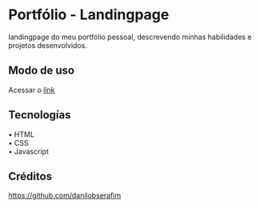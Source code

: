
# Portfólio - Landingpage

landingpage do meu portfólio pessoal, descrevendo minhas habilidades e projetos desenvolvidos.





## Modo de uso
Acessar o <a href="https://danilobserafim.github.io/landingpage/">link</a>

## Tecnologías
• HTML  
• CSS  
• Javascript


## Créditos
https://github.com/danilobserafim


